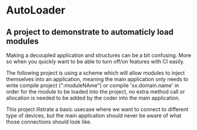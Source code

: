 # AutoLoader
## A project to demonstrate to automaticly load modules
Making a decoupled application and structures can be a bit confusing.
More so when you quickly want to be able to turn off/on features with CI easily.

The following project is using a scheme which will allow modules to inject themselves into an application, meaning the main application only needs to write
compile project (":moduleNAme") or compile 'xx.domain.name' in order for the module to be loaded into the project, no extra method call or allocation is needed to be added by the coder into the main application.

This project illstrate a basic usecase where we want to connect to different type of devices, but the main application should never be aware of what those connections should look like.


